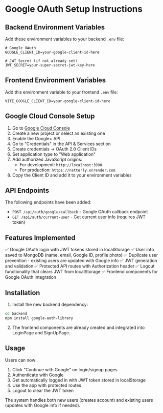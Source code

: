 # Google OAuth Setup Instructions

## Backend Environment Variables

Add these environment variables to your backend `.env` file:

```env
# Google OAuth
GOOGLE_CLIENT_ID=your-google-client-id-here

# JWT Secret (if not already set)
JWT_SECRET=your-super-secret-jwt-key-here
```

## Frontend Environment Variables

Add this environment variable to your frontend `.env` file:

```env
VITE_GOOGLE_CLIENT_ID=your-google-client-id-here
```

## Google Cloud Console Setup

1. Go to [Google Cloud Console](https://console.cloud.google.com/)
2. Create a new project or select an existing one
3. Enable the Google+ API
4. Go to "Credentials" in the API & Services section
5. Create credentials → OAuth 2.0 Client IDs
6. Set application type to "Web application"
7. Add authorized JavaScript origins:
   - For development: `http://localhost:3000`
   - For production: `https://natterly.onrender.com`
8. Copy the Client ID and add it to your environment variables

## API Endpoints

The following endpoints have been added:

- `POST /api/auth/google/callback` - Google OAuth callback endpoint
- `GET /api/auth/current-user` - Get current user info (requires JWT token)

## Features Implemented

✅ Google OAuth login with JWT tokens stored in localStorage
✅ User info saved to MongoDB (name, email, Google ID, profile photo)
✅ Duplicate user prevention - existing users are updated with Google info
✅ JWT generation and validation
✅ Protected API routes with Authorization header
✅ Logout functionality that clears JWT from localStorage
✅ Frontend components for Google OAuth integration

## Installation

1. Install the new backend dependency:
```bash
cd backend
npm install google-auth-library
```

2. The frontend components are already created and integrated into LoginPage and SignUpPage.

## Usage

Users can now:
1. Click "Continue with Google" on login/signup pages
2. Authenticate with Google
3. Get automatically logged in with JWT token stored in localStorage
4. Use the app with protected routes
5. Logout to clear the JWT token

The system handles both new users (creates account) and existing users (updates with Google info if needed).
